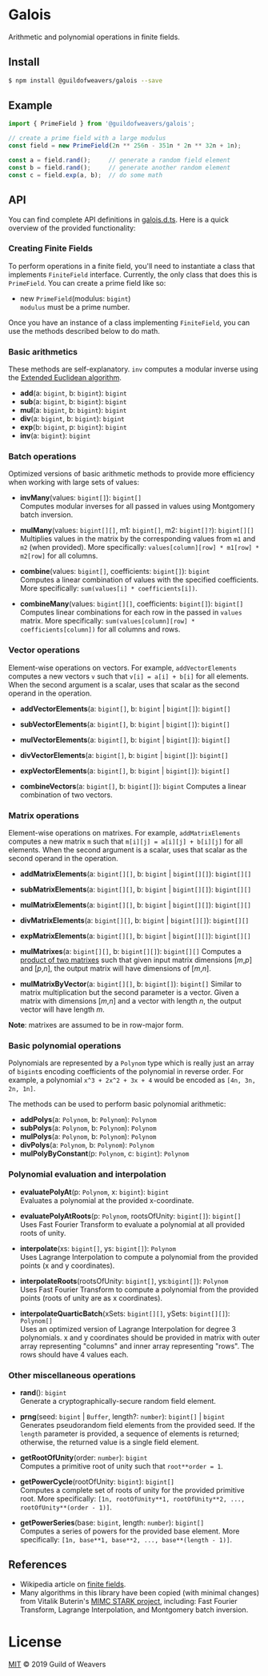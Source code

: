 # Galois
Arithmetic and polynomial operations in finite fields.

## Install
```bash
$ npm install @guildofweavers/galois --save
```

## Example
```TypeScript
import { PrimeField } from '@guildofweavers/galois';

// create a prime field with a large modulus
const field = new PrimeField(2n ** 256n - 351n * 2n ** 32n + 1n);

const a = field.rand();     // generate a random field element
const b = field.rand();     // generate another random element
const c = field.exp(a, b);  // do some math
```

## API

You can find complete API definitions in [galois.d.ts](/galois.d.ts). Here is a quick overview of the provided functionality:

### Creating Finite Fields
To perform operations in a finite field, you'll need to instantiate a class that implements `FiniteField` interface. Currently, the only class that does this is `PrimeField`. You can create a prime field like so:

* new `PrimeField`(modulus: `bigint`)<br />
  `modulus` must be a prime number.

Once you have an instance of a class implementing `FiniteField`, you can use the methods described below to do math.

### Basic arithmetics
These methods are self-explanatory. `inv` computes a modular inverse using the [Extended Euclidean algorithm](https://en.wikipedia.org/wiki/Extended_Euclidean_algorithm).

* **add**(a: `bigint`, b: `bigint`): `bigint`
* **sub**(a: `bigint`, b: `bigint`): `bigint`
* **mul**(a: `bigint`, b: `bigint`): `bigint`
* **div**(a: `bigint`, b: `bigint`): `bigint`
* **exp**(b: `bigint`, p: `bigint`): `bigint`
* **inv**(a: `bigint`): `bigint`

### Batch operations
Optimized versions of basic arithmetic methods to provide more efficiency when working with large sets of values:

* **invMany**(values: `bigint[]`): `bigint[]`<br />
  Computes modular inverses for all passed in values using Montgomery batch inversion.

* **mulMany**(values: `bigint[][]`, m1: `bigint[]`, m2: `bigint[]?`): `bigint[][]`<br />
  Multiplies values in the matrix by the corresponding values from `m1` and `m2` (when provided). More specifically: `values[column][row] * m1[row] * m2[row]` for all columns.

* **combine**(values: `bigint[]`, coefficients: `bigint[]`): `bigint`<br />
  Computes a linear combination of values with the specified coefficients. More specifically: `sum(values[i] * coefficients[i])`.

* **combineMany**(values: `bigint[][]`, coefficients: `bigint[]`): `bigint[]`<br />
  Computes linear combinations for each row in the passed in `values` matrix. More specifically: `sum(values[column][row] * coefficients[column])` for all columns and rows.

### Vector operations
Element-wise operations on vectors. For example, `addVectorElements` computes a new vectors `v` such that `v[i] = a[i] + b[i]` for all elements. When the second argument is a scalar, uses that scalar as the second operand in the operation.

* **addVectorElements**(a: `bigint[]`, b: `bigint` | `bigint[]`): `bigint[]`
* **subVectorElements**(a: `bigint[]`, b: `bigint` | `bigint[]`): `bigint[]`
* **mulVectorElements**(a: `bigint[]`, b: `bigint` | `bigint[]`): `bigint[]`
* **divVectorElements**(a: `bigint[]`, b: `bigint` | `bigint[]`): `bigint[]`
* **expVectorElements**(a: `bigint[]`, b: `bigint` | `bigint[]`): `bigint[]`

* **combineVectors**(a: `bigint[]`, b: `bigint[]`): `bigint`
  Computes a linear combination of two vectors.

### Matrix operations
Element-wise operations on matrixes. For example, `addMatrixElements` computes a new matrix `m` such that `m[i][j] = a[i][j] + b[i][j]` for all elements. When the second argument is a scalar, uses that scalar as the second operand in the operation.

* **addMatrixElements**(a: `bigint[][]`, b: `bigint` | `bigint[][]`): `bigint[][]`
* **subMatrixElements**(a: `bigint[][]`, b: `bigint` | `bigint[][]`): `bigint[][]`
* **mulMatrixElements**(a: `bigint[][]`, b: `bigint` | `bigint[][]`): `bigint[][]`
* **divMatrixElements**(a: `bigint[][]`, b: `bigint` | `bigint[][]`): `bigint[][]`
* **expMatrixElements**(a: `bigint[][]`, b: `bigint` | `bigint[][]`): `bigint[][]`

* **mulMatrixes**(a: `bigint[][]`, b: `bigint[][]`): `bigint[][]`
  Computes a [product of two matrixes](https://en.wikipedia.org/wiki/Matrix_multiplication) such that given input matrix dimensions [*m*,*p*] and [*p*,*n*], the output matrix will have dimensions of [*m*,*n*].

* **mulMatrixByVector**(a: `bigint[][]`, b: `bigint[]`): `bigint[]`
  Similar to matrix multiplication but the second parameter is a vector. Given a matrix with dimensions [*m*,*n*] and a vector with length *n*, the output vector will have length *m*.

**Note**: matrixes are assumed to be in row-major form.

### Basic polynomial operations
Polynomials are represented by a `Polynom` type which is really just an array of `bigint`s encoding coefficients of the polynomial in reverse order. For example, a polynomial `x^3 + 2x^2 + 3x + 4` would be encoded as `[4n, 3n, 2n, 1n]`.

The methods can be used to perform basic polynomial arithmetic:

* **addPolys**(a: `Polynom`, b: `Polynom`): `Polynom`
* **subPolys**(a: `Polynom`, b: `Polynom`): `Polynom`
* **mulPolys**(a: `Polynom`, b: `Polynom`): `Polynom`
* **divPolys**(a: `Polynom`, b: `Polynom`): `Polynom`
* **mulPolyByConstant**(p: `Polynom`, c: `bigint`): `Polynom`

### Polynomial evaluation and interpolation

* **evaluatePolyAt**(p: `Polynom`, x: `bigint`): `bigint`<br />
  Evaluates a polynomial at the provided x-coordinate.

* **evaluatePolyAtRoots**(p: `Polynom`, rootsOfUnity: `bigint[]`): `bigint[]`<br />
  Uses Fast Fourier Transform to evaluate a polynomial at all provided roots of unity.

* **interpolate**(xs: `bigint[]`, ys: `bigint[]`): `Polynom`<br />
  Uses Lagrange Interpolation to compute a polynomial from the provided points (x and y coordinates).

* **interpolateRoots**(rootsOfUnity: `bigint[]`, ys:`bigint[]`): `Polynom`<br />
  Uses Fast Fourier Transform to compute a polynomial from the provided points (roots of unity are as x coordinates).

* **interpolateQuarticBatch**(xSets: `bigint[][]`, ySets: `bigint[][]`): `Polynom[]`<br />
  Uses an optimized version of Lagrange Interpolation for degree 3 polynomials. x and y coordinates should be provided in matrix with outer array representing "columns" and inner array representing "rows". The rows should have 4 values each.

### Other miscellaneous operations

* **rand**(): `bigint`<br />
  Generate a cryptographically-secure random field element.

* **prng**(seed: `bigint` | `Buffer`, length?: `number`): `bigint[]` | `bigint`<br />
  Generates pseudorandom field elements from the provided seed. If the `length` parameter is provided, a sequence of elements is returned; otherwise, the returned value is a single field element.

* **getRootOfUnity**(order: `number`): `bigint`<br />
  Computes a primitive root of unity such that `root**order = 1`.

* **getPowerCycle**(rootOfUnity: `bigint`): `bigint[]`<br />
  Computes a complete set of roots of unity for the provided primitive root. More specifically: `[1n, rootOfUnity**1, rootOfUnity**2, ..., rootOfUnity**(order - 1)]`.

* **getPowerSeries**(base: `bigint`, length: `number`): `bigint[]`<br />
  Computes a series of powers for the provided base element. More specifically: `[1n, base**1, base**2, ..., base**(length - 1)]`.

## References

* Wikipedia article on [finite fields](https://en.wikipedia.org/wiki/Finite_field).
* Many algorithms in this library have been copied (with minimal changes) from Vitalik Buterin's [MIMC STARK project](https://github.com/ethereum/research/tree/master/mimc_stark), including: Fast Fourier Transform, Lagrange Interpolation, and Montgomery batch inversion.

# License
[MIT](/LICENSE) © 2019 Guild of Weavers